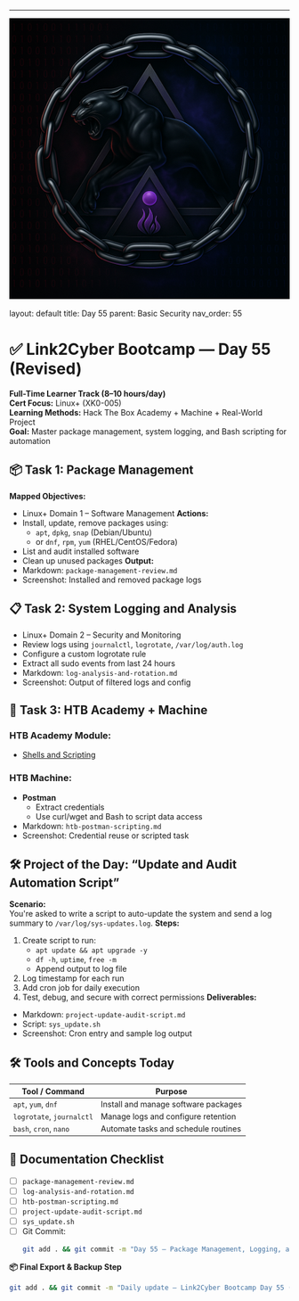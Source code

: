 ---
![Panther Icon](/assets/icons/icon-cyber-panther.png)

layout: default
title: Day 55
parent: Basic Security
nav_order: 55

# ✅ Link2Cyber Bootcamp — Day 55 (Revised)
**Full-Time Learner Track (8–10 hours/day)**  
**Cert Focus:** Linux+ (XK0-005)  
**Learning Methods:** Hack The Box Academy + Machine + Real-World Project  
**Goal:** Master package management, system logging, and Bash scripting for automation
## 📦 Task 1: Package Management
**Mapped Objectives:**  
- Linux+ Domain 1 – Software Management
**Actions:**  
- Install, update, remove packages using:  
  - `apt`, `dpkg`, `snap` (Debian/Ubuntu)  
  - or `dnf`, `rpm`, `yum` (RHEL/CentOS/Fedora)  
- List and audit installed software  
- Clean up unused packages
**Output:**  
- Markdown: `package-management-review.md`  
- Screenshot: Installed and removed package logs
## 📋 Task 2: System Logging and Analysis
- Linux+ Domain 2 – Security and Monitoring
- Review logs using `journalctl`, `logrotate`, `/var/log/auth.log`  
- Configure a custom logrotate rule  
- Extract all sudo events from last 24 hours
- Markdown: `log-analysis-and-rotation.md`  
- Screenshot: Output of filtered logs and config
## 🧪 Task 3: HTB Academy + Machine
### HTB Academy Module:
- [Shells and Scripting](https://academy.hackthebox.com/module/93)
### HTB Machine:
- **Postman**  
  - Extract credentials  
  - Use curl/wget and Bash to script data access
- Markdown: `htb-postman-scripting.md`  
- Screenshot: Credential reuse or scripted task
## 🛠️ Project of the Day: “Update and Audit Automation Script”
**Scenario:**  
You're asked to write a script to auto-update the system and send a log summary to `/var/log/sys-updates.log`.
**Steps:**  
1. Create script to run:  
   - `apt update && apt upgrade -y`  
   - `df -h`, `uptime`, `free -m`  
   - Append output to log file  
2. Log timestamp for each run  
3. Add cron job for daily execution  
4. Test, debug, and secure with correct permissions
**Deliverables:**  
- Markdown: `project-update-audit-script.md`  
- Script: `sys_update.sh`  
- Screenshot: Cron entry and sample log output
## 🛠️ Tools and Concepts Today
| Tool / Command     | Purpose                                        |
|--------------------|------------------------------------------------|
| `apt`, `yum`, `dnf`| Install and manage software packages           |
| `logrotate`, `journalctl` | Manage logs and configure retention    |
| `bash`, `cron`, `nano` | Automate tasks and schedule routines      |
## 📁 Documentation Checklist
- [ ] `package-management-review.md`  
- [ ] `log-analysis-and-rotation.md`  
- [ ] `htb-postman-scripting.md`  
- [ ] `project-update-audit-script.md`  
- [ ] `sys_update.sh`  
- [ ] Git Commit:
  ```bash
  git add . && git commit -m "Day 55 – Package Management, Logging, and Shell Script Project" && git push origin main
  ```
**📦 Final Export & Backup Step**
```bash
git add . && git commit -m "Daily update – Link2Cyber Bootcamp Day 55 (Linux+ HTB + Project)" && git push origin main
```
